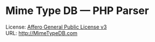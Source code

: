 Mime Type DB &mdash; PHP Parser
============
License:  <a href="http://www.gnu.org/licenses/agpl.txt" target="_blank">Affero General Public License v3</a>
<br>
URL:  <a href="http://mimetypedb.com" target="_blank">http://MimeTypeDB.com</a>

